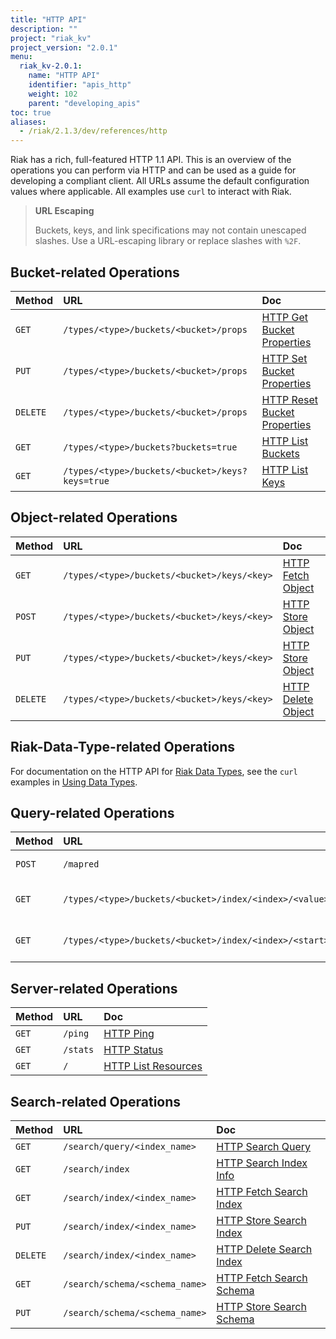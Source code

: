 ```yaml
---
title: "HTTP API"
description: ""
project: "riak_kv"
project_version: "2.0.1"
menu:
  riak_kv-2.0.1:
    name: "HTTP API"
    identifier: "apis_http"
    weight: 102
    parent: "developing_apis"
toc: true
aliases:
  - /riak/2.1.3/dev/references/http
---
```


Riak has a rich, full-featured HTTP 1.1 API. This is an overview of the
operations you can perform via HTTP and can be used as a guide for
developing a compliant client. All URLs assume the default configuration
values where applicable. All examples use `curl` to interact with Riak.

> **URL Escaping**
>
> Buckets, keys, and link specifications may not contain unescaped
slashes. Use a URL-escaping library or replace slashes with `%2F`.

## Bucket-related Operations

Method | URL | Doc
:------|:----|:---
`GET` | `/types/<type>/buckets/<bucket>/props` | [HTTP Get Bucket Properties](/riak/kv/2.0.1/developing/api/http/get-bucket-props)
`PUT` | `/types/<type>/buckets/<bucket>/props` | [HTTP Set Bucket Properties](/riak/kv/2.0.1/developing/api/http/set-bucket-props)
`DELETE` | `/types/<type>/buckets/<bucket>/props` | [HTTP Reset Bucket Properties](/riak/kv/2.0.1/developing/api/http/reset-bucket-props)
`GET` | `/types/<type>/buckets?buckets=true` | [HTTP List Buckets](/riak/kv/2.0.1/developing/api/http/list-buckets)
`GET` | `/types/<type>/buckets/<bucket>/keys?keys=true` | [HTTP List Keys](/riak/kv/2.0.1/developing/api/http/list-keys)

## Object-related Operations

Method | URL | Doc
:------|:----|:---
`GET` | `/types/<type>/buckets/<bucket>/keys/<key>` | [HTTP Fetch Object](/riak/kv/2.0.1/developing/api/http/fetch-object)
`POST` | `/types/<type>/buckets/<bucket>/keys/<key>` | [HTTP Store Object](/riak/kv/2.0.1/developing/api/http/store-object)
`PUT` | `/types/<type>/buckets/<bucket>/keys/<key>` | [HTTP Store Object](/riak/kv/2.0.1/developing/api/http/store-object)
`DELETE` | `/types/<type>/buckets/<bucket>/keys/<key>` | [HTTP Delete Object](/riak/kv/2.0.1/developing/api/http/delete-object)

## Riak-Data-Type-related Operations

For documentation on the HTTP API for [Riak Data Types](/riak/kv/2.0.1/learn/concepts/crdts),
see the `curl` examples in [Using Data Types](/riak/kv/2.0.1/developing/data-types).

## Query-related Operations

Method | URL | Doc
:------|:----|:---
`POST` | `/mapred` | [HTTP MapReduce](/riak/kv/2.0.1/developing/api/http/mapreduce)
`GET` | `/types/<type>/buckets/<bucket>/index/<index>/<value>` | [HTTP Secondary Indexes](/riak/kv/2.0.1/developing/api/http/secondary-indexes)
`GET` | `/types/<type>/buckets/<bucket>/index/<index>/<start>/<end>` | [HTTP Secondary Indexes](/riak/kv/2.0.1/developing/api/http/secondary-indexes)

## Server-related Operations

Method | URL | Doc
:------|:----|:---
`GET` | `/ping` | [HTTP Ping](/riak/kv/2.0.1/developing/api/http/ping)
`GET` | `/stats` | [HTTP Status](/riak/kv/2.0.1/developing/api/http/status)
`GET` | `/` | [HTTP List Resources](/riak/kv/2.0.1/developing/api/http/list-resources)

## Search-related Operations

Method | URL | Doc
:------|:----|:---
`GET` | `/search/query/<index_name>` | [HTTP Search Query](/riak/kv/2.0.1/developing/api/http/search-query)
`GET` | `/search/index` | [HTTP Search Index Info](/riak/kv/2.0.1/developing/api/http/search-index-info)
`GET` | `/search/index/<index_name>` | [HTTP Fetch Search Index](/riak/kv/2.0.1/developing/api/http/fetch-search-index)
`PUT` | `/search/index/<index_name>` | [HTTP Store Search Index](/riak/kv/2.0.1/developing/api/http/store-search-index)
`DELETE` | `/search/index/<index_name>` | [HTTP Delete Search Index](/riak/kv/2.0.1/developing/api/http/delete-search-index)
`GET` | `/search/schema/<schema_name>` | [HTTP Fetch Search Schema](/riak/kv/2.0.1/developing/api/http/fetch-search-schema)
`PUT` | `/search/schema/<schema_name>` | [HTTP Store Search Schema](/riak/kv/2.0.1/developing/api/http/store-search-schema)
